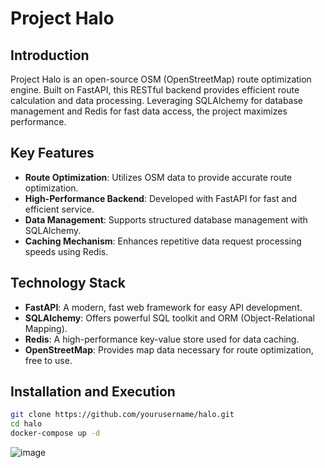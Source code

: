 ﻿# Project Halo

## Introduction

Project Halo is an open-source OSM (OpenStreetMap) route optimization engine. Built on FastAPI, this RESTful backend provides efficient route calculation and data processing. Leveraging SQLAlchemy for database management and Redis for fast data access, the project maximizes performance.

## Key Features

- **Route Optimization**: Utilizes OSM data to provide accurate route optimization.
- **High-Performance Backend**: Developed with FastAPI for fast and efficient service.
- **Data Management**: Supports structured database management with SQLAlchemy.
- **Caching Mechanism**: Enhances repetitive data request processing speeds using Redis.

## Technology Stack

- **FastAPI**: A modern, fast web framework for easy API development.
- **SQLAlchemy**: Offers powerful SQL toolkit and ORM (Object-Relational Mapping).
- **Redis**: A high-performance key-value store used for data caching.
- **OpenStreetMap**: Provides map data necessary for route optimization, free to use.

## Installation and Execution

```bash
git clone https://github.com/yourusername/halo.git
cd halo
docker-compose up -d
```


![image](https://github.com/lavi02/Halo/assets/55977356/d1b2efd2-3b29-4e39-b56d-34bf008896c2)
